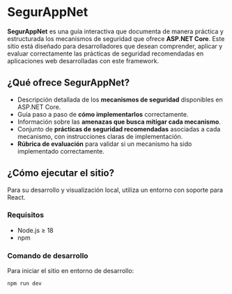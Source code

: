 # SegurAppNet

**SegurAppNet** es una guía interactiva que documenta de manera práctica y estructurada los mecanismos de seguridad que ofrece **ASP.NET Core**. Este sitio está diseñado para desarrolladores que desean comprender, aplicar y evaluar correctamente las prácticas de seguridad recomendadas en aplicaciones web desarrolladas con este framework.

## ¿Qué ofrece SegurAppNet?

- Descripción detallada de los **mecanismos de seguridad** disponibles en ASP.NET Core.
- Guía paso a paso de **cómo implementarlos** correctamente.
- Información sobre las **amenazas que busca mitigar cada mecanismo**.
- Conjunto de **prácticas de seguridad recomendadas** asociadas a cada mecanismo, con instrucciones claras de implementación.
- **Rúbrica de evaluación** para validar si un mecanismo ha sido implementado correctamente.

## ¿Cómo ejecutar el sitio?

Para su desarrollo y visualización local, utiliza un entorno con soporte para React.

### Requisitos

- Node.js ≥ 18
- npm

### Comando de desarrollo

Para iniciar el sitio en entorno de desarrollo:

```bash
npm run dev
```
